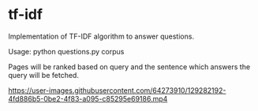 # tf-idf
Implementation of TF-IDF algorithm to answer questions.

Usage: python questions.py corpus

Pages will be ranked based on query and the sentence which answers the query will be fetched.

https://user-images.githubusercontent.com/64273910/129282192-4fd886b5-0be2-4f83-a095-c85295e69186.mp4
